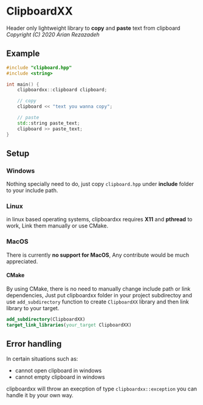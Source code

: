 # ClipboardXX
Header only lightweight library to **copy** and **paste** text from clipboard  
*Copyright (C) 2020 Arian Rezazadeh*

## Example
```C++
#include "clipboard.hpp"
#include <string>

int main() {
    clipboardxx::clipboard clipboard;

    // copy
    clipboard << "text you wanna copy";

    // paste
    std::string paste_text;
    clipboard >> paste_text;
}
```

## Setup

### Windows
Nothing specially need to do, just copy `clipboard.hpp` under **include** folder to your include path.

### Linux
in linux based operating systems, clipboardxx requires **X11** and **pthread** to work, Link them manually or use CMake. 

### MacOS
There is currently **no support for MacOS**, Any contribute would be much appreciated.

#### CMake
By using CMake, there is no need to manually change include path or link dependencies, Just put clipboardxx folder in your project subdirectoy and use `add_subdirectory` function to create `ClipboardXX` library and then link library to your target.
```cmake
add_subdirectory(ClipboardXX)
target_link_libraries(your_target ClipboardXX)
```
## Error handling
In certain situations such as:  
- cannot open clipboard in windows
- cannot empty clipboard in windows

clipboardxx will throw an execption of type `clipboardxx::exception` you can handle it by your own way.
